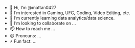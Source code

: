 - 👋 Hi, I’m @mattan0427
- 👀 I’m interested in Gaming, UFC, Coding, Video Editing, etc.
- 🌱 I’m currently learning data analytics/data science.
- 💞️ I’m looking to collaborate on ...
- 📫 How to reach me ...
- 😄 Pronouns: ...
- ⚡ Fun fact: ...

<!---
mattan0427/mattan0427 is a ✨ special ✨ repository because its `README.md` (this file) appears on your GitHub profile.
You can click the Preview link to take a look at your changes.
--->
